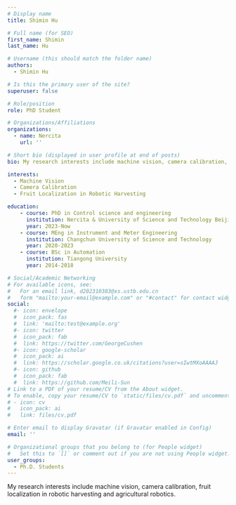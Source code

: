 ```yaml
---
# Display name
title: Shimin Hu

# Full name (for SEO)
first_name: Shimin
last_name: Hu

# Username (this should match the folder name)
authors:
  - Shimin Hu

# Is this the primary user of the site?
superuser: false

# Role/position
role: PhD Student

# Organizations/Affiliations
organizations:
  - name: Nercita
    url: ''

# Short bio (displayed in user profile at end of posts)
bio: My research interests include machine vision, camera calibration, fruit localization in robotic harvesting and agricultural robotics.

interests:
  - Machine Vision
  - Camera Calibration
  - Fruit Localization in Robotic Harvesting

education:
    - course: PhD in Control science and engineering
      institution: Nercita & University of Science and Technology Beijing
      year: 2023-Now
    - course: MEng in Instrument and Meter Engineering
      institution: Changchun University of Science and Technology
      year: 2020-2023
    - course: BSc in Automation
      institution: Tiangong University
      year: 2014-2018

# Social/Academic Networking
# For available icons, see: 
#   For an email link, d202310383@xs.ustb.edu.cn
#   form "mailto:your-email@example.com" or "#contact" for contact widget.
social:
  #- icon: envelope
  #  icon_pack: fas
  #  link: 'mailto:test@example.org'
  #- icon: twitter
  #  icon_pack: fab
  #  link: https://twitter.com/GeorgeCushen
  #- icon: google-scholar
  #  icon_pack: ai
  #  link: https://scholar.google.co.uk/citations?user=sIwtMXoAAAAJ
  #- icon: github
  #  icon_pack: fab
  #  link: https://github.com/Meili-Sun
# Link to a PDF of your resume/CV from the About widget.
# To enable, copy your resume/CV to `static/files/cv.pdf` and uncomment the lines below.
# - icon: cv
#   icon_pack: ai
#   link: files/cv.pdf

# Enter email to display Gravatar (if Gravatar enabled in Config)
email: ''

# Organizational groups that you belong to (for People widget)
#   Set this to `[]` or comment out if you are not using People widget.
user_groups:
  - Ph.D. Students
---
```

My research interests include machine vision, camera calibration, fruit localization in robotic harvesting and agricultural robotics.
